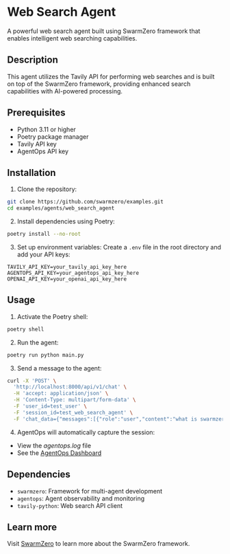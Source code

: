 # Web Search Agent

A powerful web search agent built using SwarmZero framework that enables intelligent web searching capabilities.

## Description

This agent utilizes the Tavily API for performing web searches and is built on top of the SwarmZero framework, providing enhanced search capabilities with AI-powered processing.

## Prerequisites

- Python 3.11 or higher
- Poetry package manager
- Tavily API key
- AgentOps API key

## Installation

1. Clone the repository:
```bash
git clone https://github.com/swarmzero/examples.git
cd examples/agents/web_search_agent
```

2. Install dependencies using Poetry:
```bash
poetry install --no-root
```

3. Set up environment variables:
Create a `.env` file in the root directory and add your API keys:
```
TAVILY_API_KEY=your_tavily_api_key_here
AGENTOPS_API_KEY=your_agentops_api_key_here
OPENAI_API_KEY=your_openai_api_key_here
```

## Usage

1. Activate the Poetry shell:
```bash
poetry shell
```

2. Run the agent:
```bash
poetry run python main.py
```

3. Send a message to the agent:
```bash
curl -X 'POST' \
  'http://localhost:8000/api/v1/chat' \
  -H 'accept: application/json' \
  -H 'Content-Type: multipart/form-data' \
  -F 'user_id=test_user' \
  -F 'session_id=test_web_search_agent' \
  -F 'chat_data={"messages":[{"role":"user","content":"what is swarmzero.ai about?"}]}'
```

4. AgentOps will automatically capture the session:
- View the _agentops.log_ file
- See the [AgentOps Dashboard](https://app.agentops.ai/drilldown)

## Dependencies

- `swarmzero`: Framework for multi-agent development
- `agentops`: Agent observability and monitoring
- `tavily-python`: Web search API client

## Learn more
Visit [SwarmZero](https://swarmzero.ai) to learn more about the SwarmZero framework.
